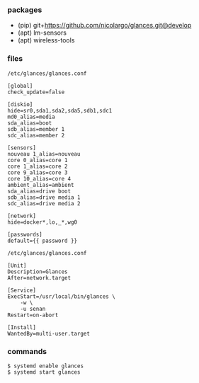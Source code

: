 ### packages

  - (pip) git+https://github.com/nicolargo/glances.git@develop
  - (apt) lm-sensors
  - (apt) wireless-tools

### files
`/etc/glances/glances.conf`

    [global]
    check_update=false
    
    [diskio]
    hide=sr0,sda1,sda2,sda5,sdb1,sdc1
    md0_alias=media
    sda_alias=boot
    sdb_alias=member 1
    sdc_alias=member 2
    
    [sensors]
    nouveau 1_alias=nouveau
    core 0_alias=core 1
    core 1_alias=core 2
    core 9_alias=core 3
    core 10_alias=core 4
    ambient_alias=ambient
    sda_alias=drive boot
    sdb_alias=drive media 1
    sdc_alias=drive media 2
    
    [network]
    hide=docker*,lo,_*,wg0
    
    [passwords]
    default={{ password }}

`/etc/glances/glances.conf`

    [Unit]
    Description=Glances
    After=network.target
    
    [Service]
    ExecStart=/usr/local/bin/glances \
        -w \
        -u senan
    Restart=on-abort
    
    [Install]
    WantedBy=multi-user.target

### commands

    $ systemd enable glances
    $ systemd start glances
